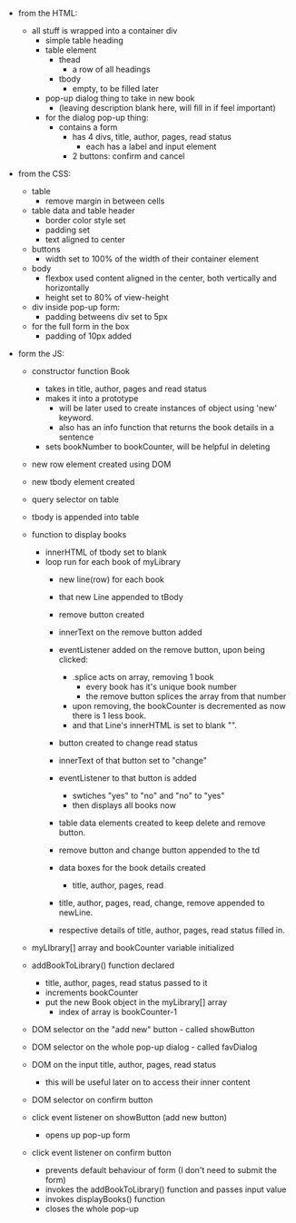 - from the HTML:
    - all stuff is wrapped into a container div
        - simple table heading
        - table element
            - thead
                - a row of all headings
            - tbody
                - empty, to be filled later
        - pop-up dialog thing to take in new book
            - (leaving description blank here, will fill in if feel important)
        - for the dialog pop-up thing:
            - contains a form
                - has 4 divs, title, author, pages, read status
                    - each has a label and input element
                - 2 buttons: confirm and cancel

- from the CSS: 
    - table
        - remove margin in between cells
    - table data and table header
        - border color style set
        - padding set
        - text aligned to center
    - buttons
        - width set to 100% of the width of their container element
    - body
        - flexbox used
        content aligned in the center, both vertically and horizontally
        - height set to 80% of view-height
    - div inside pop-up form:
        - padding betweens div set to 5px
    - for the full form in the box
        - padding of 10px added
    
- form the JS: 
    - constructor function Book
        - takes in title, author, pages and read status
        - makes it into a prototype
            - will be later used to create instances of object using 'new' keyword.
            - also has an info function that returns the book details in a sentence
        - sets bookNumber to bookCounter, will be helpful in deleting
    
    - new row element created using DOM
    - new tbody element created
    - query selector on table

    - tbody is appended into table

    - function to display books
        - innerHTML of tbody set to blank
        - loop run for each book of myLibrary
            - new line(row) for each book
            - that new Line appended to tBody

            - remove button created 
            - innerText on the remove button added
            - eventListener added on the remove button, upon being clicked:
                - .splice acts on array, removing 1 book
                    - every book has it's unique book number
                    - the remove button splices the array from that number
                - upon removing, the bookCounter is decremented as now there is 1 less book.
                - and that Line's innerHTML is set to blank "".
            
            - button created to change read status
            - innerText of that button set to "change"
            - eventListener to that button is added
                - swtiches "yes" to "no" and "no" to "yes"
                - then displays all books now

            - table data elements created to keep delete and remove button.
            - remove button and change button appended to the td

            - data boxes for the book details created
                - title, author, pages, read
            
            - title, author, pages, read, change, remove appended to newLine.

            - respective details of title, author, pages, read status filled in.
    
    - myLIbrary[] array and bookCounter variable initialized

    - addBookToLibrary() function declared
        - title, author, pages, read status passed to it
        - increments bookCounter
        - put the new Book object in the myLibrary[] array
            - index of array is bookCounter-1
    
    - DOM selector on the "add new" button - called showButton
    - DOM selector on the whole pop-up dialog - called favDialog

    - DOM on the input title, author, pages, read status
        - this will be useful later on to access their inner content
    
    - DOM selector on confirm button

    - click event listener on showButton (add new button)
        - opens up pop-up form
    
    - click event listener on confirm button
        - prevents default behaviour of form (I don't need to submit the form)
        - invokes the addBookToLibrary() function and passes input value
        - invokes displayBooks() function
        - closes the whole pop-up
